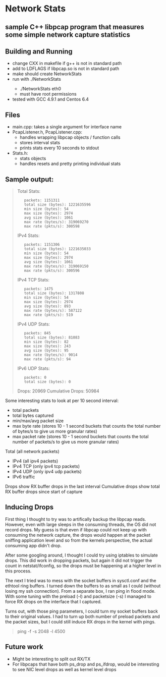 # Network Stats

## sample C++ libpcap program that measures some simple network capture statistics

## Building and Running
  * change CXX in makefile if g++ is not in standard path
  * add to LDFLAGS if libpcap.so is not in standard path
  * make should create NetworkStats
  * run with ./NetworkStats <interface name> 
    * ./NetworkStats eth0 
    * must have root permissions
  * tested with GCC 4.9.1 and Centos 6.4


## Files
  * main.cpp: takes a single argument for interface name
  * PcapListener.h, PcapListener.cpp: 
    * handles wrapping libpcap objects / function calls
    * stores interval stats
    * prints stats every 10 seconds to stdout
  * Stats.h:
    * stats objects
    * handles resets and pretty printing individual stats


## Sample output:

>Total Stats:
>
>        packets: 1151311
>        total size (bytes): 1221635596
>        min size (bytes): 54
>        max size (bytes): 2974
>        avg size (bytes): 1061
>        max rate (bytes/s): 319069270
>        max rate (pkts/s): 300598
>
>IPv4 Stats:
>
>        packets: 1151306
>        total size (bytes): 1221635033
>        min size (bytes): 54
>        max size (bytes): 2974
>        avg size (bytes): 1061
>        max rate (bytes/s): 319069150
>        max rate (pkts/s): 300596
>
>IPv4 TCP Stats:
>
>        packets: 1475
>        total size (bytes): 1317808
>        min size (bytes): 54
>        max size (bytes): 2974
>        avg size (bytes): 893
>        max rate (bytes/s): 587122
>        max rate (pkts/s): 519
>
>IPv4 UDP Stats:
>
>        packets: 845
>        total size (bytes): 81083
>        min size (bytes): 82
>        max size (bytes): 243
>        avg size (bytes): 95
>        max rate (bytes/s): 9014
>        max rate (pkts/s): 94
>
>IPv6 UDP Stats:
>
>        packets: 0
>        total size (bytes): 0
>
>Drops: 20969
>Cumulative Drops: 50984
> 

Some interesting stats to look at per 10 second interval:
  * total packets
  * total bytes captured
  * min/max/avg packet size
  * max byte rate (stores 10 - 1 second buckets that counts the total number of bytes/s to give us more granular rates)
  * max packet rate (stores 10 - 1 second buckets that counts the total number of packets/s to give us more granular rates)

Total (all network packets)
  * IPv4 (all ipv4 packets)
   * IPv4 TCP (only ipv4 tcp packets)
   * IPv4 UDP (only ipv4 udp packets)
  * IPv6 traffic

Drops show RX buffer drops in the last interval
Cumulative drops show total RX buffer drops since start of capture

## Inducing Drops

First thing I thought to try was to artifically backup the libpcap reads.
However, even with large sleeps in the consuming threads, the OS did not record
drops. My guess is that even if libpcap could not keep up with consuming the
network capture, the drops would happen at the packet sniffing application level 
and so from the kernels perspective, the actual consuming app didn't drop.

After some googling around, I thought I could try using iptables to simulate
drops. This did work in dropping packets, but again it did not trigger the count
in netstat/ifconfig, so the drops must be happening at a higher level in this
process.

The next I tried was to mess with the socket buffers in sysctl.conf and the
ethtool ring buffers. I turned down the buffers to as small as I could (without
losing my ssh connection). From a separate box, I ran ping in flood mode. With
some tuning with the preload (-l) and packetsize (-s) I managed to force RX drops
on the interface that I captured. 

Turns out, with those ping parameters, I could turn my socket buffers back to
their original values. I had to turn up both number of preload packets and the
packet sizes, but I could still induce RX drops in the kernel with pings.

> ping -f -s 2048 -l 4500


## Future work

  * Might be interesting to split out RX/TX
  * For libpcaps that have both ps_drop and ps_ifdrop, would be interesting to see NIC level drops as well as kernel level drops
